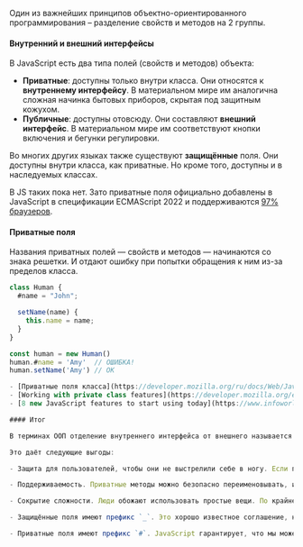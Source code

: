 Один из важнейших принципов объектно-ориентированного программирования – разделение свойств и методов на 2 группы.

#### Внутренний и внешний интерфейсы

В JavaScript есть два типа полей (свойств и методов) объекта:

- **Приватные**: доступны только внутри класса. Они относятся к **внутреннему интерфейсу**. В материальном мире им аналогична сложная начинка бытовых приборов, скрытая под защитным кожухом.
- **Публичные**: доступны отовсюду. Они составляют **внешний интерфейс**. В материальном мире им соответствуют кнопки включения и бегунки регулировки.

Во многих других языках также существуют **защищённые** поля. Они доступны внутри класса, как приватные. Но кроме того, доступны и в наследуемых классах.

В JS таких пока нет. Зато приватные поля официально добавлены в JavaScript в спецификации ECMAScript 2022 и поддерживаются [97% браузеров](https://caniuse.com/mdn-javascript_classes_private_class_fields).

#### Приватные поля

Названия приватных полей — свойств и методов — начинаются со знака решетки. И отдают ошибку при попытки обращения к ним из-за пределов класса.

```js
class Human {
  #name = "John";

  setName(name) {
    this.name = name;
  }
}

const human = new Human()
human.#name = 'Amy'  // ОШИБКА!
human.setName('Amy') // ОК

- [Приватные поля класса](https://developer.mozilla.org/ru/docs/Web/JavaScript/Reference/Classes/Private_class_fields)
- [Working with private class features](https://developer.mozilla.org/en-US/docs/Web/JavaScript/Guide/Working_With_Private_Class_Features)
- [8 new JavaScript features to start using today](https://www.infoworld.com/article/3665748/8-new-javascript-features-to-start-using-today.html)

#### Итог

В терминах ООП отделение внутреннего интерфейса от внешнего называется [инкапсуляция](https://ru.wikipedia.org/wiki/Инкапсуляция_(программирование)){:target="_blank"}.

Это даёт следующие выгоды:

- Защита для пользователей, чтобы они не выстрелили себе в ногу. Если пользователь класса изменит вещи, не предназначенные для изменения извне – последствия непредсказуемы.

- Поддерживаемость. Приватные методы можно безопасно переименовывать, их параметры можно изменять и даже удалять, потому что от них не зависит внешний код. В новой версии вы можете полностью всё переписать, но пользователю будет легко обновиться, если внешний интерфейс остался такой же.

- Сокрытие сложности. Люди обожают использовать простые вещи. По крайней мере, снаружи. Что внутри – это другое дело. Для сокрытия внутреннего интерфейса мы используем защищённые или приватные свойства:

- Защищённые поля имеют префикс `_`. Это хорошо известное соглашение, не поддерживаемое на уровне языка. Программисты должны обращаться к полю, начинающемуся с `_`, только из его класса и классов, унаследованных от него.

- Приватные поля имеют префикс `#`. JavaScript гарантирует, что мы можем получить доступ к таким полям только внутри класса.
